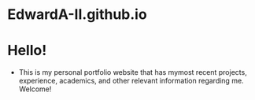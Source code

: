 # EdwardA-II.github.io
# Hello!
 - This is my personal portfolio website that has mymost recent projects, experience, academics, and other relevant information regarding me. Welcome!
